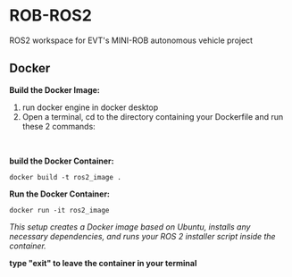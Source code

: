 # ROB-ROS2
ROS2 workspace for EVT's MINI-ROB autonomous vehicle project

## Docker
**Build the Docker Image:**
1. run docker engine in docker desktop
2. Open a terminal, cd to the directory containing your Dockerfile and run these 2 commands:
<br>

**build the Docker Container:**

``
docker build -t ros2_image .
``

**Run the Docker Container:**

``
docker run -it ros2_image
``

*This setup creates a Docker image based on Ubuntu, installs any necessary dependencies, and runs your ROS 2 installer script inside the container.*
<br>

**type "exit" to leave the container in your terminal**
<br>
